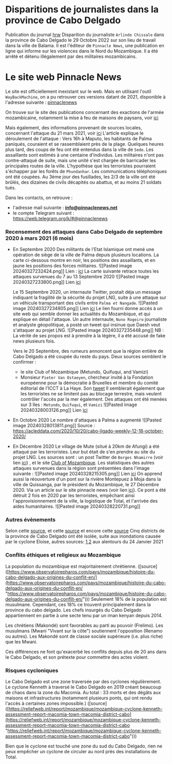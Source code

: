 
# Disparitions de journalistes dans la province de Cabo Delgado 

Publication du journal [hrw](https://www.hrw.org/news/2022/11/02/mozambican-journalist-feared-forcibly-disappeared-cabo-delgado)
Disparition du journaliste `Arlindo Chissale` dans la province de Cabo Delgado le 29 Octobre 2022 sur son lieu de travail dans la ville de Balama. Il est l'éditeur de `Pinnacle News`, une publication en ligne qui informe sur les violences dans le Nord du Mozambique.
Il a été arrêté et détenu illégalement par des militaires mozambicains. 

# Le site web Pinnacle News

Le site est officiellement inexistant sur le web. Mais en utilisant l'outil `WayBackMachine`, on a pu retrouver ces versions datant de 2021, disponible à l'adresse suivante : [pinnaclenews](https://web.archive.org/web/20211207054656/https://pinnaclenews.net/)

On trouve sur le site des publications concernant des exactions de l'armée mozambicaine, notamment la mise à feu de maisons de paysans, voir [ici](https://web.archive.org/web/20211207062450/http://pinnaclenews.net/palma-militares-pegues-a-incendiar-casas-de-populares/)

Mais également, des informations provenant de sources locales, concernant l'attaque du 21 mars 2021, voir [ici](https://web.archive.org/web/20211207064941/http://pinnaclenews.net/cabo-delgado-palma-ataques-abrandaram-e-emboscadas-continuam/)
L'article explique le déroulement de l'attaque :
Vers 16h à Maputo, les habitants de Palma paniqués, couraient et se rassemblaient près de la plage. Quelques heures plus tard, des coups de feu ont été entendus dans la ville de `Sede`. Les assaillants sont estimés à une centaine d'individus. Les militaires n'ont pas contre-attaqué de suite, mais une unité s'est chargée de barricader les principales routes de la ville.  L'hypothèse que les terroristes pourraient s'échapper par les forêts de `Phundanhar`. Les communications téléphoniques ont été coupées. Au 3ème jour des fusillades, les 2/3 de la ville ont été brûlés, des dizaines de civils décapités ou abattus, et au moins 21 soldats tués.

Dans les contacts, on retrouve :
- l'adresse mail suivante : **info@pinnaclenews.net**
- le compte Telegram suivant : https://web.telegram.org/k/#@pinnaclenews

### Recensement des attaques dans Cabo Delgado de septembre 2020 à mars 2021 (6 mois)

- En Septembre 2020
	Des militants de l'Etat Islamique ont mené une opération de siège de la ville de Palma depuis plusieurs locations. La carte ci-dessous montre en noir, les positions des assaillants, et en jaune les positions des forces militaires.
	![[Pasted image 20240327232424.png]]
	Lien : [ici](https://t.me/pinnaclenews/12198)
	La carte suivante retrace toutes les attaques survenues du 7 au 13 Septembre 2020
	![[Pasted image 20240327233800.png]]
	Lien [ici](http://www.acleddata.com/2020/09/15/cabo-ligado-weekly-7-13-september-2020/)
	
	Le 15 Septembre 2020, un internaute Twitter, postait déja un message indiquant la fragilité de la sécurité du projet LNG, suite à une attaque sur un véhicule transportant des civils entre `Palma et Nangade`.
	![[Pasted image 20240327234805.png]]
	Lien [ici](https://twitter.com/ryanmofarrell/status/1305928827290480644?s=19)
	Le lien fourni donne accès à un site web qui semble donner les actualités du Mozambique, et qui explique en détail l'attaque.
	Un autre internaute, `Nuno Rogeiro` journaliste et analyste géopolitique, a posté un tweet qui insinue que Daesh veut s'attaquer au projet LNG.
	![[Pasted image 20240327235448.png]]
	NB : La vérité de ses propos est à prendre à la légère, il a été accusé de fake news plusieurs fois.
	
	Vers le 20 Septembre, des rumeurs annoncent que la région entière de Cabo Delgado a été coupée du reste du pays.
	Deux sources semblent le confirmer :
	* le site Club of Mozambique (Metundo, Quifuqui, and Vamizi)
	* Monsieur `Pieter Van Ostaeyen`, chercheur invité à la Fondation européenne pour la démocratie à Bruxelles et membre du comité éditorial de l'ICCT à La Haye. Son [tweet](https://twitter.com/p_vanostaeyen/status/1307782749454036994?s=19)
	Il semblerait également que les terroristes ne se limitent pas au blocage terrestre, mais veulent contrôler l'accès par la mer également.
	Des attaques ont été menées sur 3 îles : `Metundo`, `Quifuqui`, et  `Vamizi`
	![[Pasted image 20240328003126.png]]
	Lien [ici](https://yandex.com/maps/?ll=40.538417%2C-11.056165&mode=routes&rtext=-11.189804%2C40.608026~-10.775162%2C40.467334~-11.160956%2C40.680358~-11.023198%2C40.690503&rtt=auto&ruri=ymapsbm1%3A%2F%2Forg%3Foid%3D154025396626~~ymapsbm1%3A%2F%2Forg%3Foid%3D101423797316~ymapsbm1%3A%2F%2Forg%3Foid%3D222205332062&z=10)

- En Octobre 2020
	Le nombre d'attaques à Palma a augmenté
	![[Pasted image 20240328013811.png]]
	Source : https://acleddata.com/2020/10/20/cabo-ligado-weekly-12-18-october-2020/
	
* En Décembre 2020
	Le village de Mute (situé à 20km de Afungi) a été attaqué par les terroristes. Leur but était de s'en prendre au site du projet LNG. Les sources sont : un post Twitter de `Borges Nhamirre` (voir lien [ici](https://twitter.com/BorgesNhamirre/status/1336251363014086656)) , et le site [Club of Mozambique](https://clubofmozambique.com/news/mozambique-president-praises-response-of-government-forces-to-attack-near-gas-megaprojects-179767/).
	Les statistiques des autres attaques survenues dans la région sont présentées dans l'image suivante :
	![[Pasted image 20240328215305.png]]
	Lien [ici](https://acleddata.com/2020/12/08/cabo-ligado-weekly-30-november-6-december/)
	On apprend aussi la réouverture d'un pont sur la rivière Montepuez à Moja dans la ville de Quissanga, par le président du Mozambique, le 27 Décembre 2020. Via un article sur le site pinnacle news (voir lien [ici](https://web.archive.org/web/20220517140827/https://pinnaclenews.net/presidente-inaugura-a-ponte-sobre-o-rio-montepuez-em-moja-quissanga/)). Ce pont a été détruit 2 fois en 2020 par les terroristes, empêchant ainsi l'approvisionnement de la ville, la logistique de Total, et l'arrivée des aides humanitaires.
	![[Pasted image 20240328220731.png]]

### Autres évènements

Selon cette [source](https://clubofmozambique.com/news/mozambique-five-cabo-delgado-districts-isolated-following-bridge-collapse-watch-252643/), et cette [source](https://clubofmozambique.com/news/bridge-collapses-into-flooded-river-leaving-more-than-5000-stranded-in-catuane-matutuine-184707/) et encore cette [source](https://clubofmozambique.com/news/mozambique-montepuez-bridge-collapsed-due-to-natural-causes-investigation-concludes-154655/) Cinq districts de la province de Cabo Delgado ont été isolée, suite aux inondations causée par le cyclone Eloise, autres sources: [1](https://www.bbc.com/news/world-africa-55786149),[2](
https://www.caboligado.com/monthly-reports/cabo-ligado-monthly-may-2021) aux alentours du 24 Janvier 2021


### Conflits éthiques et religieux au Mozambique

La population du mozambique est majoritairement chrétienne. ([source]([https://www.observatoirepharos.com/pays/mozambique/histoire-du-cabo-delgado-aux-origines-du-conflit-en/](https://www.observatoirepharos.com/pays/mozambique/histoire-du-cabo-delgado-aux-origines-du-conflit-en/ "https://www.observatoirepharos.com/pays/mozambique/histoire-du-cabo-delgado-aux-origines-du-conflit-en/"))) Seulement 18% de la population est musulmane. Cependant, ces 18% ce trouvent principalement dans la province du cabo delgado. Les chefs insurgés du Cabo Delgado appartiennent en partie à une secte tenu par un iman kenyan depuis 2014.

Les chrétiens (Makondé) sont favorables au parti au pouvoir (Frelimo). Les musulmans (Mwani "Vivant sur la côte") soutiennent l'opposition (Renamo ou autres). Les Makondé sont de classe sociale supérieure (i.e. plus riche) que les Mwani.

Ces différences ne font qu'exacerbé les conflits depuis plus de 20 ans dans le Cabo Delgado, et son prétexte pour commettre des actes violent.

### Risques cycloniques

Le Cabo Delgado est une zone traversée par des cyclones régulièrement. Le cyclone Kenneth à traversé le Cabo Delgado en 2019 créant beaucoup de chaos dans la zone du Macomia. Au total : 33 morts et des dégâts aux maisons et infrastructures (notamment plusieurs ponts, qui ont rendu l'accès à certaines zones impossible.) ([source]([https://reliefweb.int/report/mozambique/mozambique-cyclone-kenneth-assessment-report-macomia-town-macomia-district-cabo](https://reliefweb.int/report/mozambique/mozambique-cyclone-kenneth-assessment-report-macomia-town-macomia-district-cabo "https://reliefweb.int/report/mozambique/mozambique-cyclone-kenneth-assessment-report-macomia-town-macomia-district-cabo")))

Bien que le cyclone est touché une zone du sud du Cabo Delgado, rien ne peux empêcher un cyclone de circuler au nord près des installations de Total.
